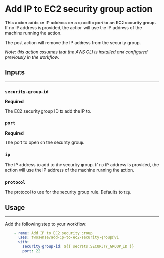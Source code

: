 # Add IP to EC2 security group action

This action adds an IP address on a specific port to an EC2 security group.
If no IP address is provided, the action will use the IP address of the machine running the action.

The post action will remove the IP address from the security group.

_Note: this action assumes that the AWS CLI is installed and configured previously in the workflow._

## Inputs
______________
### `security-group-id`
**Required**

The EC2 security group ID to add the IP to.

### `port`
**Required**

The port to open on the security group.

### `ip`
The IP address to add to the security group. 
If no IP address is provided, the action will use the IP address of the machine running the action.

### `protocol`
The protocol to use for the security group rule. Defaults to `tcp`.

## Usage
______________
Add the following step to your workflow:

```yaml
    - name: Add IP to EC2 security group
      uses: twosense/add-ip-to-ec2-security-group@v1
      with:
        security-group-id: ${{ secrets.SECURITY_GROUP_ID }}
        port: 22
```